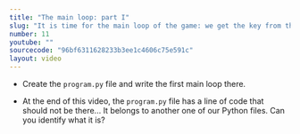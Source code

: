 ```yaml
---
title: "The main loop: part I"
slug: "It is time for the main loop of the game: we get the key from the user, we move the pacman, we repeat!"
number: 11
youtube: ""
sourcecode: "96bf6311628233b3ee1c4606c75e591c"
layout: video
---
```


* Create the `program.py` file and write the first main loop there.

* At the end of this video, the `program.py` file has a line of code that should not be there... It belongs to another one of our Python files. Can you identify what it is?





